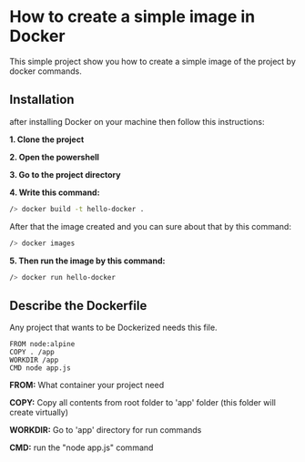 # How to create a simple image in Docker
This simple project show you how to create a simple image of the project by docker commands.
## Installation
after installing Docker on your machine then follow this instructions:

<b>1. Clone the project</b>

<b>2. Open the powershell</b>

<b>3. Go to the project directory</b>

<b>4. Write this command:</b>

```bash
/> docker build -t hello-docker .
```

After that the image created and you can sure about that by this command:
```bash
/> docker images
```
<b>5. Then run the image by this command:</b>
```bash
/> docker run hello-docker
```
## Describe the Dockerfile
Any project that wants to be Dockerized needs this file.
```Docker
FROM node:alpine  
COPY . /app
WORKDIR /app
CMD node app.js

```
<b>FROM:</b> What container your project need 
 
<b>COPY:</b> Copy all contents from root folder to 'app' folder (this folder will create virtually)

<b>WORKDIR:</b> Go to 'app' directory for run commands

<b>CMD:</b> run the "node app.js" command



